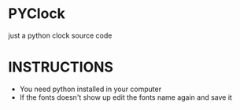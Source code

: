 # PYClock
just a python clock source code
<h1> INSTRUCTIONS </h1>
<ul>
<li>You need python installed in your computer
<li>If the fonts doesn't show up edit the fonts name again and save it
</ul>
